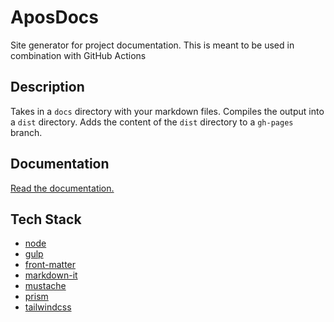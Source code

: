 # AposDocs
Site generator for project documentation. This is meant to be used in combination with GitHub Actions

## Description
Takes in a `docs` directory with your markdown files. Compiles the output into a `dist` directory. Adds the content of the `dist` directory to a `gh-pages` branch.

## Documentation
[Read the documentation.](https://apostolique.github.io/AposDocs/)

## Tech Stack
* [node](https://nodejs.org)
* [gulp](https://gulpjs.com/)
* [front-matter](https://github.com/jxson/front-matter)
* [markdown-it](https://github.com/markdown-it/markdown-it)
* [mustache](https://github.com/janl/mustache.js)
* [prism](https://github.com/PrismJS/prism)
* [tailwindcss](https://tailwindcss.com/)
